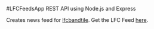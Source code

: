 #LFCFeedsApp
REST API using Node.js and Express 

Creates news feed for <a href="https://github.com/ashishpat/lfcbandtile">lfcbandtile</a>.
Get the LFC Feed <a href="http://ashdown-api.azurewebsites.net/lfcfeeds">here</a>.


